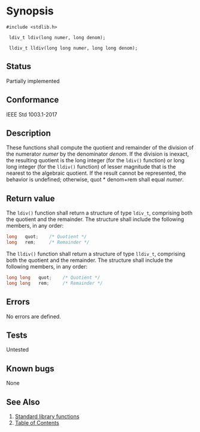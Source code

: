 # Synopsis 
`#include <stdlib.h>`</br>

` ldiv_t ldiv(long numer, long denom);`</br>

` lldiv_t lldiv(long long numer, long long denom);`</br>

## Status
Partially implemented
## Conformance
IEEE Std 1003.1-2017
## Description


 
These functions shall compute the quotient and remainder of the division of the numerator _numer_ by the denominator
_denom_. If the division is inexact, the resulting quotient is the long integer (for the `ldiv()` function) or
long long integer (for the `lldiv()` function) of lesser magnitude that is the nearest to the algebraic quotient. If
the result cannot be represented, the behavior is undefined; otherwise, quot * denom+rem shall equal
_numer_.


## Return value


The `ldiv()` function shall return a structure of type `ldiv_t`, comprising both the quotient and the remainder. The
structure shall include the following members, in any order:
```c
long   quot;    /* Quotient */
long   rem;     /* Remainder */
```

The `lldiv()` function shall return a structure of type `lldiv_t`, comprising both the quotient and the remainder. The
structure shall include the following members, in any order:
```c
long long   quot;    /* Quotient */
long long   rem;     /* Remainder */
```



## Errors


No errors are defined.




## Tests

Untested

## Known bugs

None

## See Also 
1. [Standard library functions](../README.md)
2. [Table of Contents](../../../README.md)
